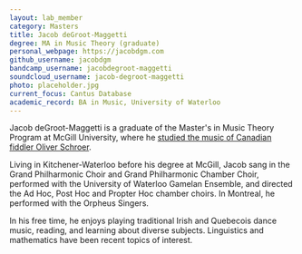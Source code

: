 ```yaml
---
layout: lab_member
category: Masters
title: Jacob deGroot-Maggetti
degree: MA in Music Theory (graduate)
personal_webpage: https://jacobdgm.com
github_username: jacobdgm
bandcamp_username: jacobdegroot-maggetti
soundcloud_username: jacob-degroot-maggetti
photo: placeholder.jpg
current_focus: Cantus Database
academic_record: BA in Music, University of Waterloo
---
```


Jacob deGroot-Maggetti is a graduate of the Master's in Music Theory Program at McGill University, where he [studied the music of Canadian fiddler Oliver Schroer](https://jacobdgm.com/etc/oliver-schroer/thesis/).

Living in Kitchener-Waterloo before his degree at McGill, Jacob sang in the Grand Philharmonic Choir and Grand Philharmonic Chamber Choir, performed with the University of Waterloo Gamelan Ensemble, and directed the Ad Hoc, Post Hoc and Propter Hoc chamber choirs. In Montreal, he performed with the Orpheus Singers.

In his free time, he enjoys playing traditional Irish and Quebecois dance music, reading, and learning about diverse subjects. Linguistics and mathematics have been recent topics of interest.
